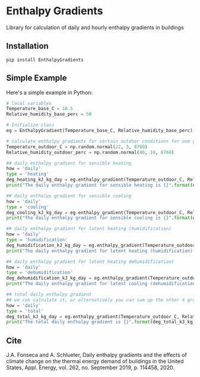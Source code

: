# Enthalpy Gradients

Library for calculation of daily and hourly enthalpy gradients in buildings

## Installation

    pip install EnthalpyGradients
    
## Simple Example
Here's a simple example in Python:

```python
# local variables
Temperature_base_C = 18.5
Relative_humidity_base_perc = 50

# Initialize class
eg = EnthalpyGradient(Temperature_base_C, Relative_humidity_base_perc)

# calculate enthalpy gradients for certain outdoor conditions for one year (8760 hours)
Temperature_outdoor_C = np.random.normal(22, 5, 8760)
Relative_humidity_outdoor_perc = np.random.normal(40, 10, 8760)

## daily enthalpy gradient for sensible heating
how = 'daily'
type = 'heating'
deg_heating_kJ_kg_day = eg.enthalpy_gradient(Temperature_outdoor_C, Relative_humidity_outdoor_perc, type=type, how=how)
print("The daily enthalpy gradient for sensible heating is {}".format(deg_heating_kJ_kg_day))

## daily enthalpy gradient for sensible cooling
how = 'daily'
type = 'cooling'
deg_cooling_kJ_kg_day = eg.enthalpy_gradient(Temperature_outdoor_C, Relative_humidity_outdoor_perc, type=type, how=how)
print("The daily enthalpy gradient for sensible cooling is {}".format(deg_cooling_kJ_kg_day))

## daily enthalpy gradient for latent heating (humidification)
how = 'daily'
type = 'humidification'
deg_humidification_kJ_kg_day = eg.enthalpy_gradient(Temperature_outdoor_C, Relative_humidity_outdoor_perc, type=type, how=how)
print("The daily enthalpy gradient for latent heating (humidification) is {}".format(deg_humidification_kJ_kg_day))

## daily enthalpy gradient for latent heating dehumidification)
how = 'daily'
type = 'dehumidification'
deg_dehumidification_kJ_kg_day = eg.enthalpy_gradient(Temperature_outdoor_C, Relative_humidity_outdoor_perc, type=type, how=how)
print("The daily enthalpy gradient for latent cooling (dehumidification) is {}".format(deg_dehumidification_kJ_kg_day))

## total daily enthalpy gradient
## we can calculate it, or alternatively you can sum up the other 4 gradients (heating, cooling, dehum., and hum.
how = 'daily'
type = 'total'
deg_total_kJ_kg_day = eg.enthalpy_gradient(Temperature_outdoor_C, Relative_humidity_outdoor_perc, type=type, how=how)
print("The total daily enthalpy gradient is {}".format(deg_total_kJ_kg_day))
```

## Cite

J.A. Fonseca and A. Schlueter, Daily enthalpy gradients and the effects of climate change on the thermal 
energy demand of buildings in the United States, Appl. Energy, vol. 262, no. September 2019, p. 114458, 2020.
